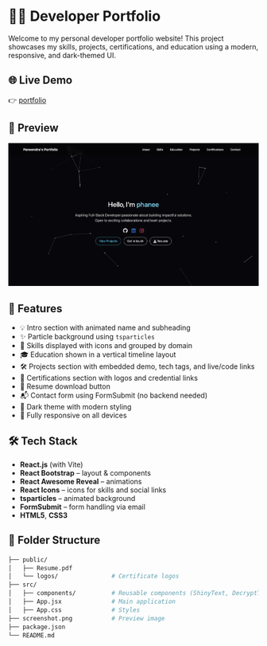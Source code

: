 # 🧑‍💻 Developer Portfolio

Welcome to my personal developer portfolio website! This project showcases my skills, projects, certifications, and education using a modern, responsive, and dark-themed UI.

## 🌐 Live Demo

👉 [portfolio](https://portfolio-phanee27s-projects.vercel.app)

## 📸 Preview

![Portfolio Screenshot](./screenshot.png)

## 🚀 Features

- 💡 Intro section with animated name and subheading
- ✨ Particle background using `tsparticles`
- 🧰 Skills displayed with icons and grouped by domain
- 🎓 Education shown in a vertical timeline layout
- 🛠️ Projects section with embedded demo, tech tags, and live/code links
- 📜 Certifications section with logos and credential links
- 📄 Resume download button
- 📬 Contact form using FormSubmit (no backend needed)
- 🌙 Dark theme with modern styling
- 📱 Fully responsive on all devices

## 🛠️ Tech Stack

- **React.js** (with Vite)
- **React Bootstrap** – layout & components
- **React Awesome Reveal** – animations
- **React Icons** – icons for skills and social links
- **tsparticles** – animated background
- **FormSubmit** – form handling via email
- **HTML5**, **CSS3**

## 📂 Folder Structure

```bash
├── public/
│   ├── Resume.pdf
│   └── logos/               # Certificate logos
├── src/
│   ├── components/          # Reusable components (ShinyText, DecryptText, ParticlesBackground)
│   ├── App.jsx              # Main application
│   ├── App.css              # Styles
├── screenshot.png           # Preview image
├── package.json
└── README.md
